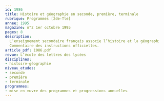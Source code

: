 ```yaml
---
id: 1986
title: Histoire et géographie en seconde, première, terminale
rubrique: Programmes [2de-Tle]
annee: 1995
magazine: n°2 1er octobre 1995
pages: 8
description: 
  L’enseignement secondaire français associe l’histoire et la géographie, sciences sociales historiquement liées, et que leur finalité civique et éducative rapproche. Les programmes d’histoire et de géographie du lycée tiennent compte des acquis de l’école et du collège ; ils s’inscrivent dans des structures précises et des séries différentes ; ils doivent enfin, et c’est l’essentiel, répondre à des finalités (connaissances, apprentissage de la réflexion, exercice de la raison critique).
  Commentaire des instructions officielles.
article_pdf: 1986.pdf
revue: L’école des lettres des lycées
disciplines:
- histoire-géographie
niveau_etudes:
- seconde
- première
- terminale
programmes:
- mise en œuvre des programmes et progressions annuelles
---
```


